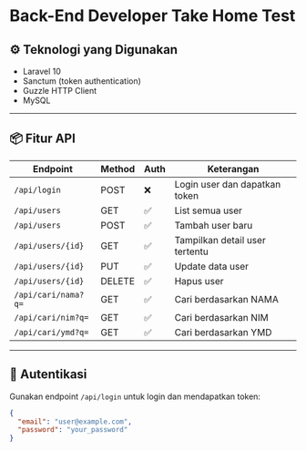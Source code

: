 # Back-End Developer Take Home Test

## ⚙️ Teknologi yang Digunakan

- Laravel 10
- Sanctum (token authentication)
- Guzzle HTTP Client
- MySQL


---

## 📦 Fitur API

| Endpoint                  | Method | Auth | Keterangan                                      |
|---------------------------|--------|------|-------------------------------------------------|
| `/api/login`             | POST   | ❌   | Login user dan dapatkan token                   |
| `/api/users`             | GET    | ✅   | List semua user                          |
| `/api/users`             | POST   | ✅   | Tambah user baru                              |
| `/api/users/{id}`        | GET    | ✅   | Tampilkan detail user tertentu            |
| `/api/users/{id}`        | PUT    | ✅   | Update data user                              |
| `/api/users/{id}`        | DELETE | ✅   | Hapus user                               |
| `/api/cari/nama?q=`    | GET    | ✅   | Cari berdasarkan NAMA              |
| `/api/cari/nim?q=`     | GET    | ✅   | Cari berdasarkan NIM               |
| `/api/cari/ymd?q=`     | GET    | ✅   | Cari berdasarkan YMD               |

---


## 🔐 Autentikasi

Gunakan endpoint `/api/login` untuk login dan mendapatkan token:
```json
{
  "email": "user@example.com",
  "password": "your_password"
}


